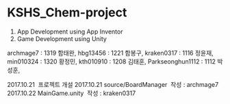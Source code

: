 # KSHS_Chem-project

1. App Development using App Inventor
2. Game Development using Unity

archmage7  : 1319 함태완,
hbg13456   : 1221 함봉구,
kraken0317 : 1116 정윤재,
min010324  : 1320 황정민,
kth010910  : 1208 김태훈,
Parkseonghun1112  : 1112 박성훈, 


2017.10.21  프로젝트 개설
2017.10.21  source/BoardManager  작성 : archmage7
2017.10.22  MainGame.unity  작성 : kraken0317
